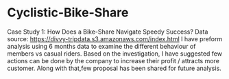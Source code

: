 # Cyclistic-Bike-Share
Case Study 1: How Does a Bike-Share Navigate Speedy Success?
Data source: https://divvy-tripdata.s3.amazonaws.com/index.html
I have preform analysis using 6 months data to examine the different behaviour of members vs  casual riders.
Based on the investigation, I have suggested few actions can be done by the company to increase their profit / attracts more customer.
Along with that,few proposal has been shared for future analysis.

